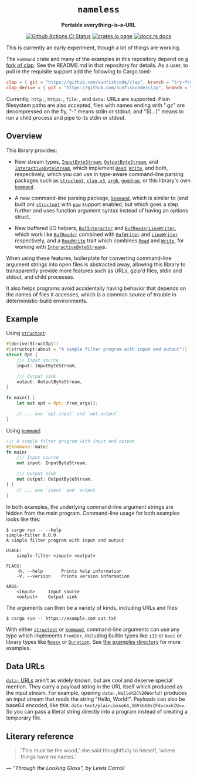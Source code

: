 <div align="center">
  <h1><code>nameless</code></h1>

  <p>
    <strong>Portable everything-is-a-URL</strong>
  </p>

  <p>
    <a href="https://github.com/sunfishcode/nameless/actions?query=workflow%3ACI"><img src="https://github.com/sunfishcode/nameless/workflows/CI/badge.svg" alt="Github Actions CI Status" /></a>
    <a href="https://crates.io/crates/nameless"><img src="https://img.shields.io/crates/v/nameless.svg" alt="crates.io page" /></a>
    <a href="https://docs.rs/nameless"><img src="https://docs.rs/nameless/badge.svg" alt="docs.rs docs" /></a>
  </p>
</div>

This is currently an early experiment, though a lot of things are working.

The `kommand` crate and many of the examples in this repository depend on
[a fork of clap]. See the README.md in that repository for details. As a user,
to pull in the requisite support add the following to Cargo.toml:
```toml
clap = { git = "https://github.com/sunfishcode/clap", branch = "try-from-os-arg" }
clap_derive = { git = "https://github.com/sunfishcode/clap", branch = "try-from-os-arg" }
```

[a fork of clap]: https://github.com/sunfishcode/clap/tree/try-from-os-arg

Currently, `http:`, `https:`, `file:`, and `data:` URLs are supported. Plain
filesystem paths are also accepted, files with names ending with ".gz" are
decompressed on the fly, "-" means stdin or stdout, and "$(...)" means to run
a child process and pipe to its stdin or stdout.

## Overview

This library provides:

 - New stream types, [`InputByteStream`], [`OutputByteStream`], and
   [`InteractiveByteStream`], which implement [`Read`], [`Write`], and both,
   respectively, which you can use in type-aware command-line parsing
   packages such as [`structopt`], [`clap-v3`], [`argh`], [`gumdrop`], or this
   library's own [`kommand`].

 - A new command-line parsing package, [`kommand`], which is similar to
   (and built on) [`structopt`] with [`paw`] support enabled, but which goes
   a step further and uses function argument syntax instead of having an
   options struct.

 - New buffered I/O helpers, [`BufInteractor`] and [`BufReaderLineWriter`],
   which work like [`BufReader`] combined with [`BufWriter`] and [`LineWriter`]
   respectively, and a [`ReadWrite`] trait which combines [`Read`] and [`Write`],
   for working with [`InteractiveByteStream`]s.

When using these features, boilerplate for converting command-line argument
strings into open files is abstracted away, allowing this library to
transparently provide more features such as URLs, gzip'd files, stdin and
stdout, and child processes.

It also helps programs avoid accidentally having behavior that depends on
the names of files it accesses, which is a common source of trouble in
deterministic-build environments.

[`structopt`]: https://crates.io/crates/structopt
[`clap-v3`]: https://crates.io/crates/clap-v3
[`argh`]: https://crates.io/crates/argh
[`gumdrop`]: https://crates.io/crates/gumdrop
[`paw`]: https://crates.io/crates/paw
[`kommand`]: https://crates.io/crates/kommand
[`BufReader`]: https://doc.rust-lang.org/std/io/struct.BufReader.html
[`BufWriter`]: https://doc.rust-lang.org/std/io/struct.BufWriter.html
[`LineWriter`]: https://doc.rust-lang.org/std/io/struct.LineWriter.html
[`Read`]: https://doc.rust-lang.org/std/io/trait.Read.html
[`Write`]: https://doc.rust-lang.org/std/io/trait.Write.html

## Example

Using [`structopt`]:

```rust
#[derive(StructOpt)]
#[structopt(about = "A simple filter program with input and output")]
struct Opt {
    /// Input source
    input: InputByteStream,

    /// Output sink
    output: OutputByteStream,
}

fn main() {
    let mut opt = Opt::from_args();

    // ... use `opt.input` and `opt.output`.
}
```

Using [`kommand`]:

```rust
/// A simple filter program with input and output
#[kommand::main]
fn main(
    /// Input source
    mut input: InputByteStream,

    /// Output sink
    mut output: OutputByteStream,
) {
    // ... use `input` and `output`
}
```

In both examples, the underlying command-line argument strings are hidden
from the main program. Command-line usage for both examples looks like this:

```
$ cargo run -- --help
simple-filter 0.0.0
A simple filter program with input and output

USAGE:
    simple-filter <input> <output>

FLAGS:
    -h, --help       Prints help information
    -V, --version    Prints version information

ARGS:
    <input>     Input source
    <output>    Output sink
```

The arguments can then be a variety of kinds, including URLs and files:
```
$ cargo run -- https://example.com out.txt
```

With either [`structopt`] or [`kommand`], command-line arguments can
use any type which implements `FromStr`, including builtin types like `i32` or `bool`
or library types like [`Regex`] or [`Duration`]. See [the examples directory] for
more examples.

[`InputByteStream`]: https://docs.rs/nameless/latest/nameless/struct.InputByteStream.html
[`OutputByteStream`]: https://docs.rs/nameless/latest/nameless/struct.OutputByteStream.html
[`InputTextStream`]: https://docs.rs/nameless/latest/nameless/struct.InputTextStream.html
[`OutputTextStream`]: https://docs.rs/nameless/latest/nameless/struct.OutputTextStream.html
[`InteractiveByteStream`]: https://docs.rs/nameless/latest/nameless/struct.InteractiveByteStream.html
[`BufInteractor`]: https://docs.rs/nameless/latest/nameless/struct.BufInteractor.html
[`BufReaderLineWriter`]: https://docs.rs/nameless/latest/nameless/struct.BufReaderLineWriter.html
[`ReadWrite`]: https://docs.rs/nameless/latest/nameless/trait.ReadWrite.html
[`Regex`]: https://docs.rs/regex/latest/regex/struct.Regex.html
[`Duration`]: https://docs.rs/humantime/latest/humantime/struct.Duration.html
[the examples directory]: examples

## Data URLs

[`data:` URLs] aren't as widely known, but are cool and deserve special
mention. They carry a payload string in the URL itself which produced as the
input stream. For example, opening `data:,Hello%2C%20World!` produces an
input stream that reads the string "Hello, World!". Payloads can also be
base64 encoded, like this: `data:text/plain;base64,SGVsbG8sIFdvcmxkIQ==`.
So you can pass a literal string directly into a program instead of creating
a temporary file.

[`data:` URLs]: https://fetch.spec.whatwg.org/#data-urls

## Literary reference

> ‘This must be the wood,’ she said thoughtfully to herself, ‘where things
> have no names.’

— <cite>"Through the Looking Glass", by Lewis Carroll</cite>
